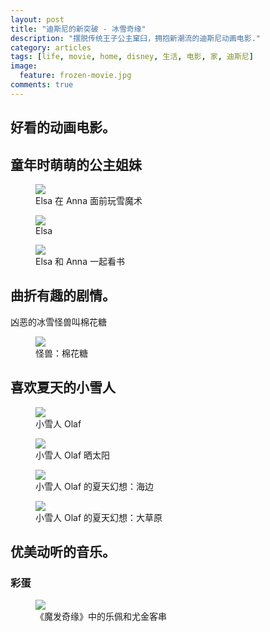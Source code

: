 ```yaml
---
layout: post
title: "迪斯尼的新突破 - 冰雪奇缘"
description: "摆脱传统王子公主窠臼，拥抱新潮流的迪斯尼动画电影."
category: articles
tags: [life, movie, home, disney, 生活, 电影, 家, 迪斯尼]
image:
  feature: frozen-movie.jpg
comments: true
---
```


## 好看的动画电影。

## 童年时萌萌的公主姐妹

<figure>
	<img src="/images/frozen-kid-01.jpg">
	<figcaption>Elsa 在 Anna 面前玩雪魔术</figcaption>
</figure>

<figure>
	<img src="/images/frozen-kid-02.jpg">
	<figcaption>Elsa</figcaption>
</figure>

<figure>
	<img src="/images/frozen-kid-03.jpg">
	<figcaption>Elsa 和 Anna 一起看书</figcaption>
</figure>

## 曲折有趣的剧情。

凶恶的冰雪怪兽叫棉花糖

<figure>
	<img src="/images/frozen-marshmallow.jpg">
	<figcaption>怪兽：棉花糖</figcaption>
</figure>

## 喜欢夏天的小雪人

<figure>
	<img src="/images/frozen-olaf-01.jpg">
	<figcaption>小雪人 Olaf </figcaption>
</figure>

<figure>
	<img src="/images/frozen-olaf-02.jpg">
	<figcaption>小雪人 Olaf 晒太阳</figcaption>
</figure>

<figure>
	<img src="/images/frozen-olaf-01.jpg">
	<figcaption>小雪人 Olaf 的夏天幻想：海边</figcaption>
</figure>

<figure>
	<img src="/images/frozen-olaf-01.jpg">
	<figcaption>小雪人 Olaf 的夏天幻想：大草原</figcaption>
</figure>

## 优美动听的音乐。



### 彩蛋 ###

<figure>
	<img src="/images/frozen-easter-egg.jpg">
	<figcaption>《魔发奇缘》中的乐佩和尤金客串</figcaption>
</figure>